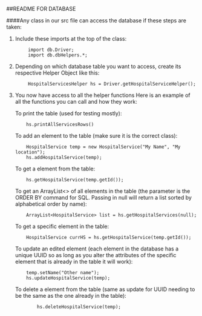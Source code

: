 ##README FOR DATABASE

####Any class in our src file can access the database if these steps are taken:

1. Include these imports at the top of the class:
```
        import db.Driver;
        import db.dbHelpers.*;
```
        
2. Depending on which database table you want to access, create its 
respective Helper Object like this:
```
        HospitalServicesHelper hs = Driver.getHospitalServiceHelper();
```

3. You now have access to all the helper functions
    Here is an example of all the functions you can call and how they work:

    To print the table (used for testing mostly):
    ```
        hs.printAllServicesRows()
    ```
    To add an element to the table (make sure it is the correct class):
    ```
        HospitalService temp = new HospitalService("My Name", "My location");
        hs.addHospitalService(temp);
    ```
    To get a element from the table:
    ```
        hs.getHospitalService(temp.getId());
    ```
    To get an ArrayList<> of all elements in the table (the parameter
    is the ORDER BY command for SQL. Passing in null will return a list 
    sorted by alphabetical order by name):
    ```
        ArrayList<HospitalService> list = hs.getHospitalServices(null);
    ```    
    To get a specific element in the table:
    ```
        HospitalService currHS = hs.getHospitalService(temp.getId());
    ```    
    To update an edited element (each element in the database has a unique
    UUID so as long as you alter the attributes of the specific element that 
    is already in the table it will work):
    ```
        temp.setName("Other name");
        hs.updateHospitalService(temp); 
    ```
    To delete a element from the table (same as update for UUID needing
        to be the same as the one already in the table):
    ```
            hs.deleteHospitalService(temp);
    ```
           
            